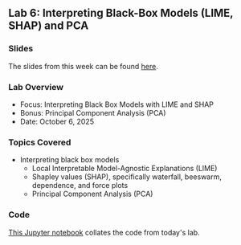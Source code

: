 ## Lab 6: Interpreting Black-Box Models (LIME, SHAP) and PCA

### Slides

The slides from this week can be found [here](https://ctsilva.github.io/2025-VisML-CSE/labs/week6-lab/VisML-Lab-Week6-slides). 

### Lab Overview

* Focus: Interpreting Black Box Models with LIME and SHAP
* Bonus: Principal Component Analysis (PCA)
* Date: October 6, 2025 

### Topics Covered

* Interpreting black box models
  * Local Interpretable Model-Agnostic Explanations (LIME)
  * Shapley values (SHAP), specifically waterfall, beeswarm, dependence, and force plots
  * Principal Component Analysis (PCA)

### Code

[This Jupyter notebook](https://colab.research.google.com/drive/1naKHMtKmXsy-BAtmCWTUZpWrD39T1HuY?usp=sharing ) collates the code from today's lab. 